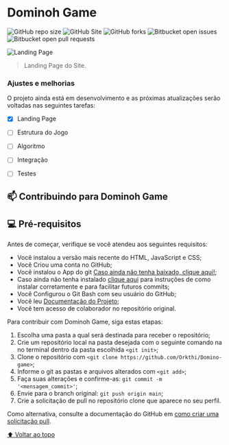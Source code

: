 # Dominoh Game


![GitHub repo size](https://img.shields.io/github/repo-size/Orkthi/Domino-game?style=for-the-badge)
![GitHub Site](https://img.shields.io/website?down_color=red&down_message=Ofline&style=for-the-badge&up_color=highgreen&up_message=Online&url=https%3A%2F%2Fdanielmelloo.github.io%2FDomino-game%2F)
![GitHub forks](https://img.shields.io/github/forks/Orkthi/Domino-game?style=for-the-badge)
![Bitbucket open issues](https://img.shields.io/bitbucket/issues-raw/Orkthi/Domino-game?style=for-the-badge)
![Bitbucket open pull requests](https://img.shields.io/github/issues-pr/Orkthi/Domino-game?style=for-the-badge)

<img src="https://cdn.discordapp.com/attachments/1028505420475674685/1038568425309614160/Landing_Page.jpg" alt="Landing Page">

> Landing Page do Site.

### Ajustes e melhorias

O projeto ainda está em desenvolvimento e as próximas atualizações serão voltadas nas seguintes tarefas:

- [x] Landing Page
- [ ] Estrutura do Jogo
- [ ] Algoritmo
- [ ] Integração
- [ ] Testes


## 📫 Contribuindo para Dominoh Game

## 💻 Pré-requisitos

Antes de começar, verifique se você atendeu aos seguintes requisitos:

* Você instalou a versão mais recente do HTML, JavaScript e CSS;
* Você Criou uma conta no GitHub;
* Você instalou o App do git  [Caso ainda não tenha baixado, clique aqui!](https://git-scm.com/downloads);
* Caso ainda não tenha instalado [clique aqui](https://docs.google.com/document/d/1GY-16Lr75NpcOLlggQAtETKUDwu3o9VLiN2Jm9Il4Aw/edit?usp=share_link) para instruções de como instalar corretamente e para facilitar futuros commits;
* Você Configurou o Git Bash com seu usuário do GitHub;
* Você leu [Documentação do Projeto](https://sites.google.com/view/disciplinas-aulas-tien-2022-2/modelcomp222/trabalho_modelcomp222?authuser=2);
* Você tem acesso de colaborador no repositório original.

Para contribuir com Dominoh Game, siga estas etapas:

1. Escolha uma pasta a qual será destinada para receber o repositório;
2. Crie um repositório local na pasta desejada com o seguinte comando na no terminal dentro da pasta escolhida `<git init>`;
3. Clone o repositório com `<git clone https://github.com/Orkthi/Domino-game>`;
4. Informe o git as pastas e arquivos alterados com `<git add>`;
5. Faça suas alterações e confirme-as: `git commit -m '<mensagem_commit>'`;
6. Envie para o branch original: `git push origin main`;
7. Crie a solicitação de pull no repositório clone que aparece no seu perfil.

Como alternativa, consulte a documentação do GitHub em [como criar uma solicitação pull](https://help.github.com/en/github/collaborating-with-issues-and-pull-requests/creating-a-pull-request).

[⬆ Voltar ao topo](#nome-do-projeto)<br>
